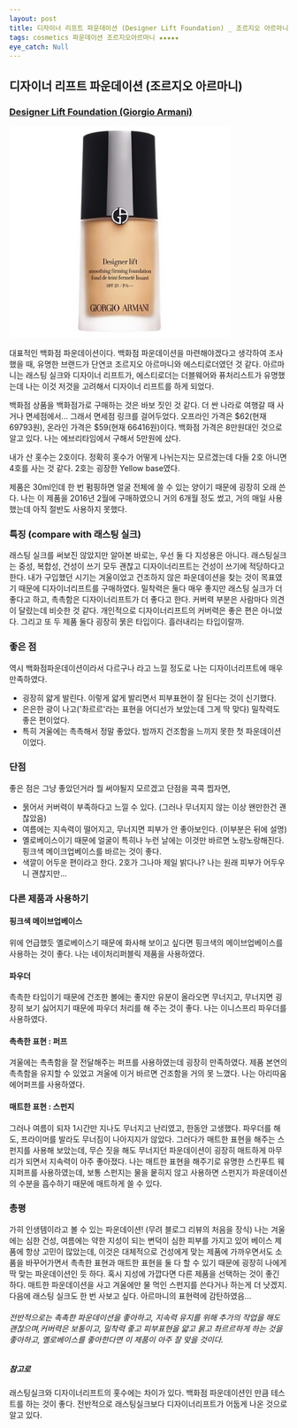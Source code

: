 ```yaml
---
layout: post
title: 디자이너 리프트 파운데이션 (Designer Lift Foundation) _ 조르지오 아르마니 (Giorgio Armani)
tags: cosmetics 파운데이션 조르지오아르마니 ★★★★★
eye_catch: Null
---
```


## 디자이너 리프트 파운데이션 (조르지오 아르마니)
### [Designer Lift Foundation (Giorgio Armani)](http://www.lottedfs.com/handler/ProductDetail-Start?productId=10000147376&viewCategoryId=20004&tracking=000300030001)

![image](../assets/img/designer_lift_foundation.jpg)

대표적인 백화점 파운데이션이다. 백화점 파운데이션을 마련해야겠다고 생각하여 조사했을 때, 유명한 브랜드가 단연코 조르지오 아르마니와 에스티로더였던 것 같다. 아르마니는 래스팅 실크와 디자이너 리프트가, 에스티로더는 더블웨어와 퓨처리스트가 유명했는데 나는 이것 저것을 고려해서 디자이너 리프트를 하게 되었다.

백화점 상품을 백화점가로 구매하는 것은 바보 짓인 것 같다. 더 싼 나라로 여행갈 때 사거나 면세점에서... 그래서 면세점 링크를 걸어두었다. 오프라인 가격은 \$62(현재 69793원), 온라인 가격은 \$59(현재 66416원)이다. 백화점 가격은 8만원대인 것으로 알고 있다. 나는 에브리타임에서 구해서 5만원에 샀다.

내가 산 홋수는 2호이다. 정확히 홋수가 어떻게 나뉘는지는 모르겠는데 다들 2호 아니면 4호를 사는 것 같다. 2호는 굉장한 Yellow base였다.

제품은 30ml인데 한 번 펌핑하면 얼굴 전체에 쓸 수 있는 양이기 때문에 굉장히 오래 쓴다. 나는 이 제품을 2016년 2월에 구매하였으니 거의 6개월 정도 썼고, 거의 매일 사용했는데 아직 절반도 사용하지 못했다.

### 특징 (compare with 래스팅 실크)
래스팅 실크를 써보진 않았지만 알아본 바로는,
우선 둘 다 지성용은 아니다. 래스팅실크는 중성, 복합성, 건성이 쓰기 모두 괜찮고 디자이너리프트는 건성이 쓰기에 적당하다고 한다. 내가 구입했던 시기는 겨울이었고 건조하지 않은 파운데이션을 찾는 것이 목표였기 때문에 디자이너리프트를 구매하였다.
밀착력은 둘다 매우 좋지만 래스팅 실크가 더 좋다고 하고, 촉촉함은 디자이너리프트가 더 좋다고 한다. 커버력 부분은 사람마다 의견이 달랐는데 비슷한 것 같다. 개인적으로 디자이너리프트의 커버력은 좋은 편은 아니었다. 그리고 또 두 제품 둘다 굉장히 묽은 타입이다. 흘러내리는 타입이랄까.

### 좋은 점
역시 백화점파운데이션이라서 다르구나 라고 느낄 정도로 나는 디자이너리프트에 매우 만족하였다.

- 굉장히 얇게 발린다. 이렇게 얇게 발리면서 피부표현이 잘 된다는 것이 신기했다.
- 은은한 광이 나고('촤르르'라는 표현을 어디선가 보았는데 그게 딱 맞다) 밀착력도 좋은 편이었다.
- 특히 겨울에는 촉촉해서 정말 좋았다. 밤까지 건조함을 느끼지 못한 첫 파운데이션이었다.

### 단점
좋은 점은 그냥 좋았던거라 뭘 써야될지 모르겠고 단점을 콕콕 찝자면,

- 묽어서 커버력이 부족하다고 느낄 수 있다. (그러나 무너지지 않는 이상 왠만한건 괜찮았음)
- 여름에는 지속력이 떨어지고, 무너지면 피부가 안 좋아보인다. (이부분은 뒤에 설명)
- 옐로베이스이기 때문에 얼굴이 특히나 누런 날에는 이것만 바르면 노랑노랑해진다. 핑크색 메이크업베이스를 바르는 것이 좋다.
- 색깔이 어두운 편이라고 한다. 2호가 그나마 제일 밝다나? 나는 원래 피부가 어두우니 괜찮지만...

### 다른 제품과 사용하기

#### 핑크색 메이브업베이스
위에 언급했듯 옐로베이스기 때문에 화사해 보이고 싶다면 핑크색의 메이브업베이스를 사용하는 것이 좋다. 나는 네이처리퍼블릭 제품을 사용하였다.
#### 파우더
촉촉한 타입이기 때문에 건조한 볼에는 좋지만 유분이 올라오면 무너지고, 무너지면 굉장히 보기 싫어지기 때문에 파우더 처리를 해 주는 것이 좋다. 나는 이니스프리 파우더를 사용하였다.
#### 촉촉한 표현 : 퍼프
겨울에는 촉촉함을 잘 전달해주는 퍼프를 사용하였는데 굉장히 만족하였다. 제품 본연의 촉촉함을 유지할 수 있었고 겨울에 이거 바르면 건조함을 거의 못 느꼈다. 나는 아리따움 에어퍼프를 사용하였다.
#### 매트한 표현 : 스펀지
그러나 여름이 되자 1시간만 지나도 무너지고 난리였고, 한동안 고생했다. 파우더를 해도, 프라이머를 발라도 무너짐이 나아지지가 않았다. 그러다가 매트한 표현을 해주는 스펀지를 사용해 보았는데, 무슨 짓을 해도 무너지던 파운데이션이 굉장히 매트하게 마무리가 되면서 지속력이 아주 좋아졌다. 나는 매트한 표현을 해주기로 유명한 스킨푸트 웨지퍼프를 사용하였는데, 보통 스펀지는 물을 뭍히지 않고 사용하면 스펀지가 파운데이션의 수분을 흡수하기 때문에 매트하게 쓸 수 있다.

### 총평
가히 인생템이라고 볼 수 있는 파운데이션! (무려 블로그 리뷰의 처음을 장식)
나는 겨울에는 심한 건성, 여름에는 약한 지성이 되는 변덕이 심한 피부를 가지고 있어 베이스 제품에 항상 고민이 많았는데, 이것은 대체적으로 건성에게 맞는 제품에 가까우면서도 소품을 바꾸어가면서 촉촉한 표현과 매트한 표현을 둘 다 할 수 있기 때문에 굉장히 나에게 딱 맞는 파운데이션인 듯 하다.
혹시 지성에 가깝다면 다른 제품을 선택하는 것이 좋긴 하다. 매트한 파운데이션을 사고 겨울에만 물 먹인 스펀지를 쓴다거나 하는게 더 낫겠지.
다음에 래스팅 실크도 한 번 사보고 싶다. 아르마니의 표현력에 감탄하였음...

###### 전반적으로는 촉촉한 파운데이션을 좋아하고, 지속력 유지를 위해 추가의 작업을 해도 괜찮으며,커버력은 보통이고, 밀착력 좋고 피부표현을 얇고 묽고 촤르르하게 하는 것을 좋아하고, 옐로베이스를 좋아한다면 이 제품이 아주 잘 맞을 것이다.


##### 참고로
래스팅실크와 디자이너리프트의 홋수에는 차이가 있다. 백화점 파운데이션인 만큼 테스트를 하는 것이 좋다. 전반적으로 래스팅실크보다 디자이너리프트가 어둡게 나온 것으로 알고 있다.

